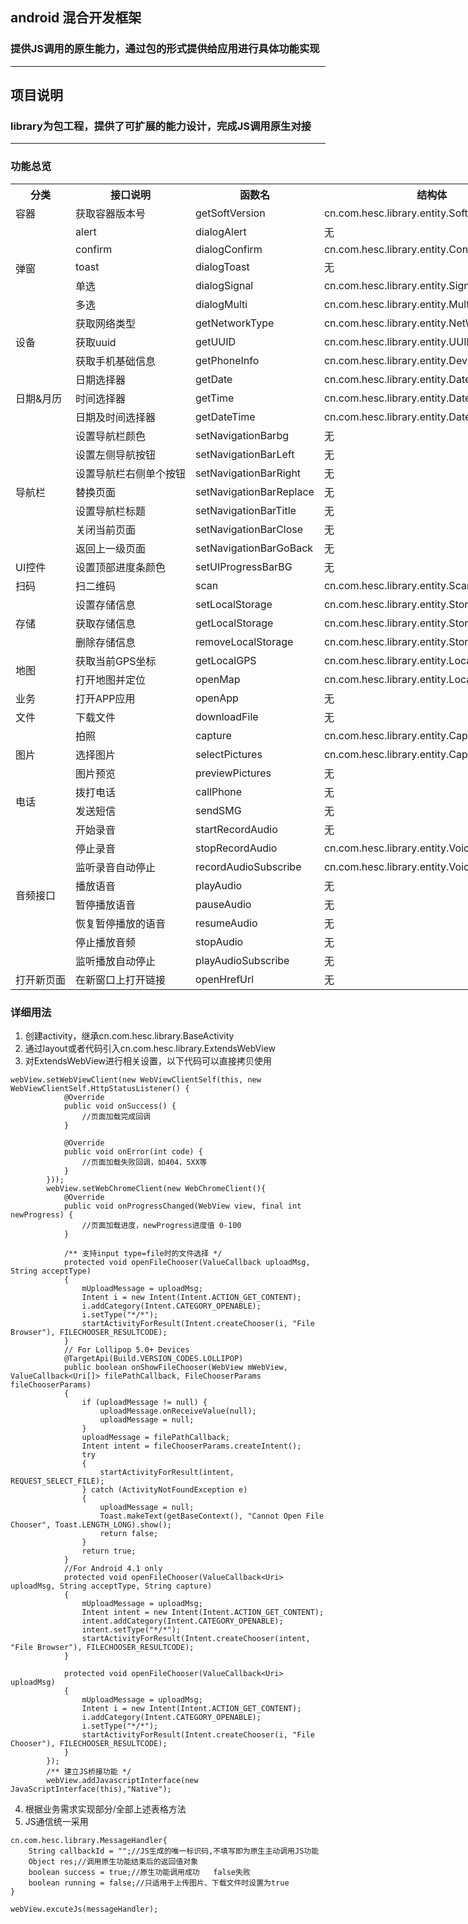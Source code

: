 ## android 混合开发框架
### 提供JS调用的原生能力，通过包的形式提供给应用进行具体功能实现 
---
## 项目说明
### library为包工程，提供了可扩展的能力设计，完成JS调用原生对接
---
### 功能总览
<table style="width: 100vw">
<tr style="width: 100vw">
    <th>分类</th>
    <th>接口说明</th>
    <th>函数名</th>
    <th>结构体</th>
</tr>
<tr>
    <td>容器</td>
    <td>获取容器版本号</td>
    <td>getSoftVersion</td>
    <td>cn.com.hesc.library.entity.SoftVersionBean</td>
</tr>
<tr>
    <td rowspan="5">弹窗</td>
    <td>alert</td>
    <td>dialogAlert</td>
    <td>无</td>
</tr>
<tr>
    <td>confirm</td>
    <td>dialogConfirm</td>
    <td>cn.com.hesc.library.entity.ConfirmBean</td>
</tr>
<tr>
    <td>toast</td>
    <td>dialogToast</td>
    <td>无</td>
</tr>
<tr>
    <td>单选</td>
    <td>dialogSignal</td>
    <td>cn.com.hesc.library.entity.SignalConfirmBean</td>
</tr>
<tr>
    <td>多选</td>
    <td>dialogMulti</td>
    <td>cn.com.hesc.library.entity.MultiConfirmBean</td>
</tr>
<tr>
    <td rowspan="3">设备</td>
    <td>获取网络类型</td>
    <td>getNetworkType</td>
    <td>cn.com.hesc.library.entity.NetWorkBean</td>
</tr>
<tr>
    <td>获取uuid</td>
    <td>getUUID</td>
    <td>cn.com.hesc.library.entity.UUIDBean</td>
</tr>
<tr>
    <td>获取手机基础信息</td>
    <td>getPhoneInfo</td>
    <td>cn.com.hesc.library.entity.DeviceInfoBean</td>
</tr>
<tr>
  <td rowspan="3">日期&月历</td>
  <td>日期选择器</td>
  <td>getDate</td>
  <td>cn.com.hesc.library.entity.DateBean</td>
</tr>
<tr>
  <td>时间选择器</td>
  <td>getTime</td>
  <td>cn.com.hesc.library.entity.DateBean</td>
</tr>
<tr>
  <td>日期及时间选择器</td>
  <td>getDateTime</td>
  <td>cn.com.hesc.library.entity.DateBean</td>
</tr>
<tr>
    <td rowspan="7">导航栏</td>
    <td>设置导航栏颜色</td>
    <td>setNavigationBarbg</td>
    <td>无</td>
</tr>
<tr>
    <td>设置左侧导航按钮</td>
    <td>setNavigationBarLeft</td>
    <td>无</td>
</tr>
<tr>
    <td>设置导航栏右侧单个按钮</td>
    <td>setNavigationBarRight</td>
    <td>无</td>
</tr>
<tr>
      <td>替换页面</td>
      <td>setNavigationBarReplace</td>
    <td>无</td>
</tr>
<tr>
  <td>设置导航栏标题</td>
  <td>setNavigationBarTitle</td>
    <td>无</td>
</tr>
<tr>
  <td>关闭当前页面</td>
  <td>setNavigationBarClose</td>
    <td>无</td>
</tr>
<tr>
     <td>返回上一级页面</td>
     <td>setNavigationBarGoBack</td>
    <td>无</td>
</tr>
<tr>
     <td>UI控件</td>
     <td>设置顶部进度条颜色</td>
     <td>setUIProgressBarBG</td>
     <td>无</td>
</tr>
<tr>
     <td>扫码</td>
     <td>扫二维码</td>
     <td>scan</td>
     <td>cn.com.hesc.library.entity.ScanBean</td>
</tr>
<tr>
    <td rowspan="3">存储</td>
    <td>设置存储信息</td>
    <td>setLocalStorage</td>
    <td>cn.com.hesc.library.entity.StorageBean</td>
</tr>
<tr>
    <td>获取存储信息</td>
    <td>getLocalStorage</td>
    <td>cn.com.hesc.library.entity.StorageBean</td>
</tr>
<tr>
    <td>删除存储信息</td>
    <td>removeLocalStorage</td>
    <td>cn.com.hesc.library.entity.StorageBean</td>
</tr>
<tr>
    <td rowspan="2">地图</td>
    <td>获取当前GPS坐标</td>
    <td>getLocalGPS</td>
    <td>cn.com.hesc.library.entity.LocationBean</td>
</tr>
<tr>
    <td>打开地图并定位</td>
    <td>openMap</td>
    <td>cn.com.hesc.library.entity.LocationBean</td>
</tr>
<tr>
    <td>业务</td>
    <td>打开APP应用</td>
    <td>openApp</td>
    <td>无</td>
</tr>
<tr>
    <td>文件</td>
    <td>下载文件</td>
    <td>downloadFile</td>
    <td>无</td>
</tr>
<tr>
    <td rowspan="3">图片</td>
    <td>拍照</td>
    <td>capture</td>
    <td>cn.com.hesc.library.entity.CaptureBean</td>
</tr>
<tr>
    <td>选择图片</td>
    <td>selectPictures</td>
    <td>cn.com.hesc.library.entity.CaptureBean</td>
</tr>
<tr>
    <td>图片预览</td>
    <td>previewPictures</td>
    <td>无</td>
</tr>
<tr>
    <td rowspan="2">电话</td>
    <td>拨打电话</td>
    <td>callPhone</td>
    <td>无</td>
</tr>
<tr>
    <td>发送短信</td>
    <td>sendSMG</td>
    <td>无</td>
</tr>
<tr>
    <td rowspan="8">音频接口</td>
    <td>开始录音</td>
    <td>startRecordAudio</td>
    <td>无</td>
</tr>
<tr>
    <td>停止录音</td>
    <td>stopRecordAudio</td>
    <td>cn.com.hesc.library.entity.VoiceBean</td>
</tr>
<tr>
    <td>监听录音自动停止</td>
    <td>recordAudioSubscribe</td>
    <td>cn.com.hesc.library.entity.VoiceBean</td>
</tr>
<tr>
    <td>播放语音</td>
    <td>playAudio</td>
    <td>无</td>
</tr>
<tr>
    <td>暂停播放语音</td>
    <td>pauseAudio</td>
    <td>无</td>
</tr>
<tr>
    <td>恢复暂停播放的语音</td>
    <td>resumeAudio</td>
    <td>无</td>
</tr>
<tr>
    <td>停止播放音频</td>
    <td>stopAudio</td>
    <td>无</td>
</tr>
<tr>
    <td>监听播放自动停止</td>
    <td>playAudioSubscribe</td>
    <td>无</td>
</tr>
<tr>
    <td>打开新页面</td>
    <td>在新窗口上打开链接</td>
    <td>openHrefUrl</td>
    <td>无</td>
</tr>
</table>

### 详细用法   
1. 创建activity，继承cn.com.hesc.library.BaseActivity
2. 通过layout或者代码引入cn.com.hesc.library.ExtendsWebView
3. 对ExtendsWebView进行相关设置，以下代码可以直接拷贝使用
```
webView.setWebViewClient(new WebViewClientSelf(this, new WebViewClientSelf.HttpStatusListener() {
            @Override
            public void onSuccess() {
                //页面加载完成回调
            }

            @Override
            public void onError(int code) {
                //页面加载失败回调，如404，5XX等
            }
        }));
        webView.setWebChromeClient(new WebChromeClient(){
            @Override
            public void onProgressChanged(WebView view, final int newProgress) {
                //页面加载进度，newProgress进度值 0-100
            }
            
            /** 支持input type=file时的文件选择 */
            protected void openFileChooser(ValueCallback uploadMsg, String acceptType)
            {
                mUploadMessage = uploadMsg;
                Intent i = new Intent(Intent.ACTION_GET_CONTENT);
                i.addCategory(Intent.CATEGORY_OPENABLE);
                i.setType("*/*");
                startActivityForResult(Intent.createChooser(i, "File Browser"), FILECHOOSER_RESULTCODE);
            }
            // For Lollipop 5.0+ Devices
            @TargetApi(Build.VERSION_CODES.LOLLIPOP)
            public boolean onShowFileChooser(WebView mWebView, ValueCallback<Uri[]> filePathCallback, FileChooserParams fileChooserParams)
            {
                if (uploadMessage != null) {
                    uploadMessage.onReceiveValue(null);
                    uploadMessage = null;
                }
                uploadMessage = filePathCallback;
                Intent intent = fileChooserParams.createIntent();
                try
                {
                    startActivityForResult(intent, REQUEST_SELECT_FILE);
                } catch (ActivityNotFoundException e)
                {
                    uploadMessage = null;
                    Toast.makeText(getBaseContext(), "Cannot Open File Chooser", Toast.LENGTH_LONG).show();
                    return false;
                }
                return true;
            }
            //For Android 4.1 only
            protected void openFileChooser(ValueCallback<Uri> uploadMsg, String acceptType, String capture)
            {
                mUploadMessage = uploadMsg;
                Intent intent = new Intent(Intent.ACTION_GET_CONTENT);
                intent.addCategory(Intent.CATEGORY_OPENABLE);
                intent.setType("*/*");
                startActivityForResult(Intent.createChooser(intent, "File Browser"), FILECHOOSER_RESULTCODE);
            }

            protected void openFileChooser(ValueCallback<Uri> uploadMsg)
            {
                mUploadMessage = uploadMsg;
                Intent i = new Intent(Intent.ACTION_GET_CONTENT);
                i.addCategory(Intent.CATEGORY_OPENABLE);
                i.setType("*/*");
                startActivityForResult(Intent.createChooser(i, "File Chooser"), FILECHOOSER_RESULTCODE);
            }
        });
        /** 建立JS桥接功能 */
        webView.addJavascriptInterface(new JavaScriptInterface(this),"Native");
```
4. 根据业务需求实现部分/全部上述表格方法
5. JS通信统一采用

```
cn.com.hesc.library.MessageHandler{
    String callbackId = "";//JS生成的唯一标识码,不填写即为原生主动调用JS功能   
    Object res;//调用原生功能结束后的返回值对象   
    boolean success = true;//原生功能调用成功   false失败   
    boolean running = false;//只适用于上传图片、下载文件时设置为true   
}

webView.excuteJs(messageHandler);
```